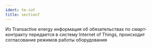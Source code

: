 ```yaml
---
ident: te-iot
title: section7
---
```


Из Transactive energy информация об обязательствах по смарт-контракту передается в систему Internet of Things, происходит согласование режимов работы оборудования 